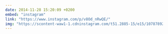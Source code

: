 ```yaml
---
date: 2014-11-28 15:20:09 +0200
embed: "instagram"
link: "https://www.instagram.com/p/v8Od_nRwQE/"
img: "https://scontent-waw1-1.cdninstagram.com/t51.2885-15/e15/10787892_386581998164230_1179902294_n.jpg"
---
```

